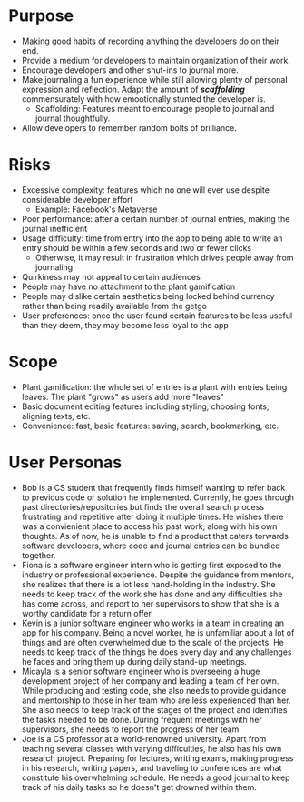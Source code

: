 # Purpose
- Making good habits of recording anything the developers do on their end.
- Provide a medium for developers to maintain organization of their work.
- Encourage developers and other shut-ins to journal more.
- Make journaling a fun experience while still allowing plenty of personal expression and reflection. Adapt the amount of ***scaffolding*** commensurately with how emootionally stunted the developer is.
    - Scaffolding: Features meant to encourage people to journal and journal thoughtfully.
- Allow developers to remember random bolts of brilliance.

# Risks
- Excessive complexity: features which no one will ever use despite considerable developer effort
    - Example: Facebook's Metaverse
- Poor performance: after a certain number of journal entries, making the journal inefficient
- Usage difficulty: time from entry into the app to being able to write an entry should be within a few seconds and two or fewer clicks
  - Otherwise, it may result in frustration which drives people away from journaling
- Quirkiness may not appeal to certain audiences
- People may have no attachment to the plant gamification
- People may dislike certain aesthetics being locked behind currency rather than being readily available from the getgo
- User preferences: once the user found certain features to be less useful than they deem, they may become less loyal to the app

# Scope
- Plant gamification: the whole set of entries is a plant with entries being leaves. The plant "grows" as users add more "leaves"
- Basic document editing features including styling, choosing fonts, aligning texts, etc.
- Convenience: fast, basic features: saving, search, bookmarking, etc.

# User Personas
- Bob is a CS student that frequently finds himself wanting to refer back to previous code or solution he implemented. Currently, he goes through past directories/repositories but finds the overall search process frustrating and repetitive after doing it multiple times. He wishes there was a convienient place to access his past work, along with his own thoughts. As of now, he is unable to find a product that caters torwards software developers, where code and journal entries can be bundled together. 
- Fiona is a software engineer intern who is getting first exposed to the industry or professional experience. Despite the guidance from mentors, she realizes that there is a lot less hand-holding in the industry. She needs to keep track of the work she has done and any difficulties she has come across, and report to her supervisors to show that she is a worthy candidate for a return offer. 
- Kevin is a junior software engineer who works in a team in creating an app for his company. Being a novel worker, he is unfamiliar about a lot of things and are often overwhelmed due to the scale of the projects. He needs to keep track of the things he does every day and any challenges he faces and bring them up during daily stand-up meetings. 
- Micayla is a senior software engineer who is overseeing a huge development project of her company and leading a team of her own. While producing and testing code, she also needs to provide guidance and mentorship to those in her team who are less experienced than her. She also needs to keep track of the stages of the project and identifies the tasks needed to be done. During frequent meetings with her supervisors, she needs to report the progress of her team. 
- Joe is a CS professor at a world-renowned university. Apart from teaching several classes with varying difficulties, he also has his own research project. Preparing for lectures, writing exams, making progress in his research, writing papers, and traveling to conferences are what constitute his overwhelming schedule. He needs a good journal to keep track of his daily tasks so he doesn't get drowned within them.
